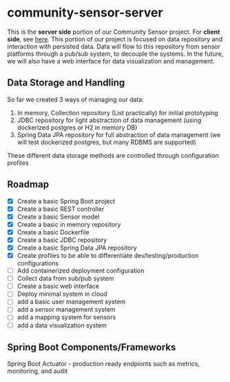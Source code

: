 # community-sensor-server
This is the **server side** portion of our Community Sensor project. For **client side**, see [here](https://github.com/GrayOrion/EnviroSensor).
This portion of our project is focused on data repository and interaction with persisted data. 
Data will flow to this repository from sensor platforms through a pub/sub system, to decouple the systems. 
In the future, we will also have a web interface for data visualization and management.

## Data Storage and Handling
So far we created 3 ways of managing our data:
1. In memory, Collection repository (List<Sensor> practically) for initial prototyping
2. JDBC repository for light abstraction of data management (using dockerized postgres or H2 in memory DB)
3. Spring Data JPA repository for full abstraction of data management (we will test dockerized postgres, but many RDBMS are supported)

These different data storage methods are controlled through configuration profiles

## Roadmap
* [x] Create a basic Spring Boot project
* [x] Create a basic REST controller
* [x] Create a basic Sensor model
* [x] Create a basic in memory repository
* [x] Create a basic Dockerfile
* [x] Create a basic JDBC repository
* [x] Create a basic Spring Data JPA repository
* [X] Create profiles to be able to differentiate dev/testing/production configurations
* [ ] Add containerized deployment configuration
* [ ] Collect data from sub/pub system
* [ ] Create a basic web interface
* [ ] Deploy minimal system in cloud
* [ ] add a basic user management system
* [ ] add a sensor management system
* [ ] add a mapping system for sensors
* [ ] add a data visualization system

## Spring Boot Components/Frameworks

Spring Boot Actuator - production ready endpionts such as metrics, monitoring, and audit
